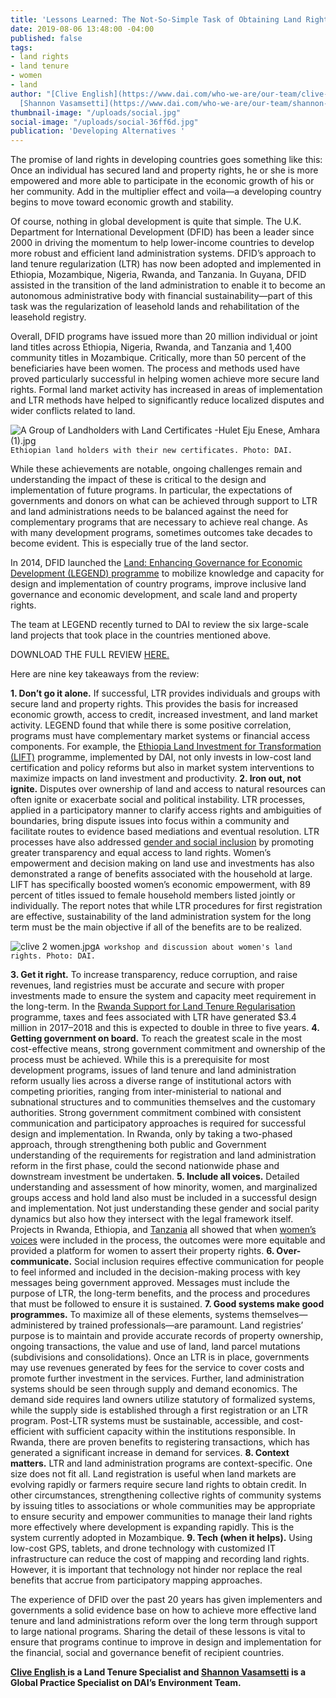 ```yaml
---
title: 'Lessons Learned: The Not-So-Simple Task of Obtaining Land Rights'
date: 2019-08-06 13:48:00 -04:00
published: false
tags:
- land rights
- land tenure
- women
- land
author: "[Clive English](https://www.dai.com/who-we-are/our-team/clive-english) and
  [Shannon Vasamsetti](https://www.dai.com/who-we-are/our-team/shannon-Vasamsetti)"
thumbnail-image: "/uploads/social.jpg"
social-image: "/uploads/social-36ff6d.jpg"
publication: 'Developing Alternatives '
---
```


The promise of land rights in developing countries goes something like this: Once an individual has secured land and property rights, he or she is more empowered and more able to participate in the economic growth of his or her community. Add in the multiplier effect and voila—a developing country begins to move toward economic growth and stability.

Of course, nothing in global development is quite that simple. The U.K. Department for International Development (DFID) has been a leader since 2000 in driving the momentum to help lower-income countries to develop more robust and efficient land administration systems. DFID’s approach to land tenure regularization (LTR) has now been adopted and implemented in Ethiopia, Mozambique, Nigeria, Rwanda, and Tanzania. In Guyana, DFID assisted in the transition of the land administration to enable it to become an autonomous administrative body with financial sustainability—part of this task was the regularization of leasehold lands and rehabilitation of the leasehold registry.






Overall, DFID programs have issued more than 20 million individual or joint land titles across Ethiopia, Nigeria, Rwanda, and Tanzania and 1,400 community titles in Mozambique. Critically, more than 50 percent of the beneficiaries have been women. The process and methods used have proved particularly successful in helping women achieve more secure land rights. Formal land market activity has increased in areas of implementation and LTR methods have helped to significantly reduce localized disputes and wider conflicts related to land. 

![A Group of Landholders with  Land Certificates  -Hulet Eju Enese, Amhara (1).jpg](/uploads/A%20Group%20of%20Landholders%20with%20%20Land%20Certificates%20%20-Hulet%20Eju%20Enese,%20Amhara%20(1).jpg)`Ethiopian land holders with their new certificates. Photo: DAI.`

While these achievements are notable, ongoing challenges remain and understanding the impact of these is critical to the design and implementation of future programs. In particular, the expectations of governments and donors on what can be achieved through support to LTR and land administrations needs to be balanced against the need for complementary programs that are necessary to achieve real change. As with many development programs, sometimes outcomes take decades to become evident. This is especially true of the land sector.

In 2014, DFID launched the [Land: Enhancing Governance for Economic Development (LEGEND) programme](https://www.odi.org/projects/2798-land-enhancing-governance-economic-development-legend) to mobilize knowledge and capacity for design and implementation of country programs, improve inclusive land governance and economic development, and scale land and property rights.

The team at LEGEND recently turned to DAI to review the six large-scale land projects that took place in the countries mentioned above. 

DOWNLOAD THE FULL REVIEW [HERE.](https://landportal.org/library/resources/securing-land-rights-scale)

Here are nine key takeaways from the review:

**1. Don’t go it alone.** If successful, LTR provides individuals and groups with secure land and property rights. This provides the basis for increased economic growth, access to credit, increased investment, and land market activity. LEGEND found that while there is some positive correlation, programs must have complementary market systems or financial access components. For example, the [Ethiopia Land Investment for Transformation (LIFT)](https://www.dai.com/our-work/projects/ethiopia-land-investment-transformation-lift) programme, implemented by DAI, not only invests in low-cost land certification and policy reforms but also in market system interventions to maximize impacts on land investment and productivity. 
**2. Iron out, not ignite.** Disputes over ownership of land and access to natural resources can often ignite or exacerbate social and political instability. LTR processes, applied in a participatory manner to clarify access rights and ambiguities of boundaries, bring dispute issues into focus within a community and facilitate routes to evidence based mediations and eventual resolution. LTR processes have also addressed [gender and social inclusion](https://dai-global-developments.com/articles/lift-ensuring-women-and-vulnerable-groups-reap-full-benefits-of-land-certification-in-ethiopia) by promoting greater transparency and equal access to land rights. Women’s empowerment and decision making on land use and investments has also demonstrated a range of benefits associated with the household at large. LIFT has specifically boosted women’s economic empowerment, with 89 percent of titles issued to female household members listed jointly or individually. The report notes that while LTR procedures for first registration are effective, sustainability of the land administration system for the long term must be the main objective if all of the benefits are to be realized. 

![clive 2 women.jpg](/uploads/clive%202%20women.jpg)`A workshop and discussion about women's land rights. Photo: DAI.`

**3. Get it right.** To increase transparency, reduce corruption, and raise revenues, land registries must be accurate and secure with proper investments made to ensure the system and capacity meet requirement in the long-term. In the [Rwanda Support for Land Tenure Regularisation](https://www.dai.com/our-work/projects/rwanda-support-land-tenure-regularisation) programme, taxes and fees associated with LTR have generated $3.4 million in 2017–2018 and this is expected to double in three to five years.
**4. Getting government on board.** To reach the greatest scale in the most cost-effective means, strong government commitment and ownership of the process must be achieved. While this is a prerequisite for most development programs, issues of land tenure and land administration reform usually lies across a diverse range of institutional actors with competing priorities, ranging from inter-ministerial to national and subnational structures and to communities themselves and the customary authorities. Strong government commitment combined with consistent communication and participatory approaches is required for successful design and implementation. In Rwanda, only by taking a two-phased approach, through strengthening both public and Government understanding of the requirements for registration and land administration reform in the first phase, could the second nationwide phase and downstream investment be undertaken. 
**5. Include all voices.** Detailed understanding and assessment of how minority, women, and marginalized groups access and hold land also must be included in a successful design and implementation. Not just understanding these gender and social parity dynamics but also how they intersect with the legal framework itself. Projects in Rwanda, Ethiopia, and [Tanzania](https://usaidpubs.exposure.co/her-land-rights) all showed that when [women’s voices](https://usaidpubs.exposure.co/her-land-rights) were included in the process, the outcomes were more equitable and provided a platform for women to assert their property rights. 
**6. Over-communicate.** Social inclusion requires effective communication for people to feel informed and included in the decision-making process with key messages being government approved. Messages must include the purpose of LTR, the long-term benefits, and the process and procedures that must be followed to ensure it is sustained.
**7. Good systems make good programmes.** To maximize all of these elements, systems themselves—administered by trained professionals—are paramount. Land registries’ purpose is to maintain and provide accurate records of property ownership, ongoing transactions, the value and use of land, land parcel mutations (subdivisions and consolidations). Once an LTR is in place, governments may use revenues generated by fees for the service to cover costs and promote further investment in the services. Further, land administration systems should be seen through supply and demand economics. The demand side requires land owners utilize statutory of formalized systems, while the supply side is established through a first registration or an LTR program. Post-LTR systems must be sustainable, accessible, and cost-efficient with sufficient capacity within the institutions responsible. In Rwanda, there are proven benefits to registering transactions, which has generated a significant increase in demand for services. 
**8. Context matters.** LTR and land administration programs are context-specific. One size does not fit all. Land registration is useful when land markets are evolving rapidly or farmers require secure land rights to obtain credit. In other circumstances, strengthening collective rights of community systems by issuing titles to associations or whole communities may be appropriate to ensure security and empower communities to manage their land rights more effectively where development is expanding rapidly. This is the system currently adopted in Mozambique. 
**9. Tech (when it helps).** Using low-cost GPS, tablets, and drone technology with customized IT infrastructure can reduce the cost of mapping and recording land rights. However, it is important that technology not hinder nor replace the real benefits that accrue from participatory mapping approaches.

The experience of DFID over the past 20 years has given implementers and governments a solid evidence base on how to achieve more effective land tenure and land administrations reform over the long term through support to large national programs. Sharing the detail of these lessons is vital to ensure that programs continue to improve in design and implementation for the financial, social and governance benefit of recipient countries. 

**[Clive English ](https://www.dai.com/who-we-are/our-team/clive-english)is a Land Tenure Specialist and [Shannon Vasamsetti](https://www.dai.com/who-we-are/our-team/shannon-Vasamsetti) is a Global Practice Specialist on DAI’s Environment Team.**